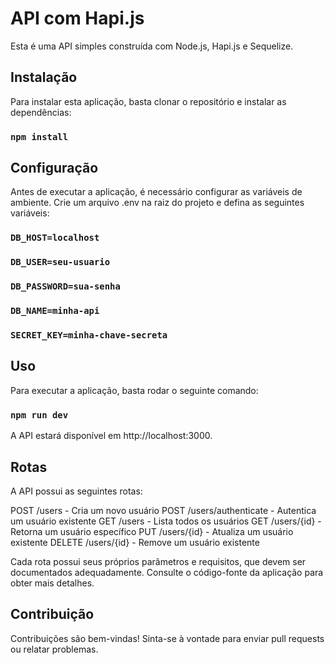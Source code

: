 # API com Hapi.js

Esta é uma API simples construída com Node.js, Hapi.js e Sequelize.

## Instalação

Para instalar esta aplicação, basta clonar o repositório e instalar as dependências:

### `npm install`

## Configuração

Antes de executar a aplicação, é necessário configurar as variáveis de ambiente. Crie um arquivo .env na raiz do projeto e defina as seguintes variáveis:

### `DB_HOST=localhost`
### `DB_USER=seu-usuario`
### `DB_PASSWORD=sua-senha`
### `DB_NAME=minha-api`
### `SECRET_KEY=minha-chave-secreta`

## Uso

Para executar a aplicação, basta rodar o seguinte comando:

### `npm run dev`

A API estará disponível em http://localhost:3000.

## Rotas

A API possui as seguintes rotas:

POST /users - Cria um novo usuário
POST /users/authenticate - Autentica um usuário existente
GET /users - Lista todos os usuários
GET /users/{id} - Retorna um usuário específico
PUT /users/{id} - Atualiza um usuário existente
DELETE /users/{id} - Remove um usuário existente

Cada rota possui seus próprios parâmetros e requisitos, que devem ser documentados adequadamente. Consulte o código-fonte da aplicação para obter mais detalhes.

## Contribuição

Contribuições são bem-vindas! Sinta-se à vontade para enviar pull requests ou relatar problemas.
